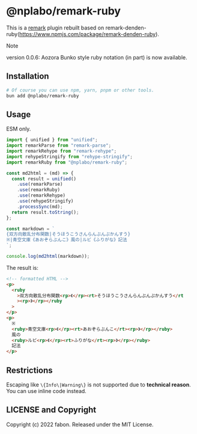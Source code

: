 # @nplabo/remark-ruby

This is a [remark](https://github.com/remarkjs/remark) plugin rebuilt based on remark-denden-ruby(https://www.npmjs.com/package/remark-denden-ruby).

> [!NOTE]
> version 0.0.6:
> Aozora Bunko style ruby notation (in part) is now available.

## Installation

```sh
# Of course you can use npm, yarn, pnpm or other tools.
bun add @nplabo/remark-ruby
```

## Usage

ESM only.

```js
import { unified } from "unified";
import remarkParse from "remark-parse";
import remarkRehype from "remark-rehype";
import rehypeStringify from "rehype-stringify";
import remarkRuby from "@nplabo/remark-ruby";

const md2html = (md) => {
  const result = unified()
    .use(remarkParse)
    .use(remarkRuby)
    .use(remarkRehype)
    .use(rehypeStringify)
    .processSync(md);
  return result.toString();
};

const markdown = `
{双方向散乱分布関数|そうほうこうさんらんぶんぷかんすう}
※|青空文庫《あおぞらぶんこ》風の|ルビ《ふりがな》記法
`;

console.log(md2html(markdown));
```

The result is:

```html
<!-- formatted HTML -->
<p>
  <ruby
    >双方向散乱分布関数<rp>《</rp><rt>そうほうこうさんらんぶんぷかんすう</rt
    ><rp>》</rp></ruby
  >
</p>
<p>
  ※
  <ruby>青空文庫<rp>《</rp><rt>あおぞらぶんこ</rt><rp>》</rp></ruby>
  風の
  <ruby>ルビ<rp>《</rp><rt>ふりがな</rt><rp>》</rp></ruby>
  記法
</p>
```

## Restrictions

Escaping like `\{Info\|Warning\}` is not supported due to **technical reason**. You can use inline code instead.

## LICENSE and Copyright

Copyright (c) 2022 fabon. Released under the MIT License.

